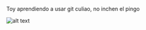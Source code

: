 Toy aprendiendo a usar git culiao, no inchen el pingo

![alt text](https://i.imgur.com/NC58FPm.jpg)
